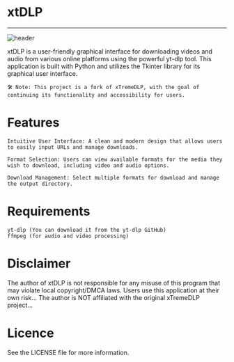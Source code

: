 # xtDLP 
----------------------------------------
![header](header.png)

xtDLP is a user-friendly graphical interface for downloading videos and audio from various online platforms using the powerful yt-dlp tool. This application is built with Python and utilizes the Tkinter library for its graphical user interface.

    🛠️ Note: This project is a fork of xTremeDLP, with the goal of continuing its functionality and accessibility for users.
    
# Features

    Intuitive User Interface: A clean and modern design that allows users to easily input URLs and manage downloads.

    Format Selection: Users can view available formats for the media they wish to download, including video and audio options.

    Download Management: Select multiple formats for download and manage the output directory.

# Requirements

    yt-dlp (You can download it from the yt-dlp GitHub)
    ffmpeg (for audio and video processing)

# Disclaimer

The author of xtDLP is not responsible for any misuse of this program that may violate local copyright/DMCA laws.
Users use this application at their own risk...
The author is NOT affiliated with the original xTremeDLP project...

# Licence

 See the LICENSE file for more information.

